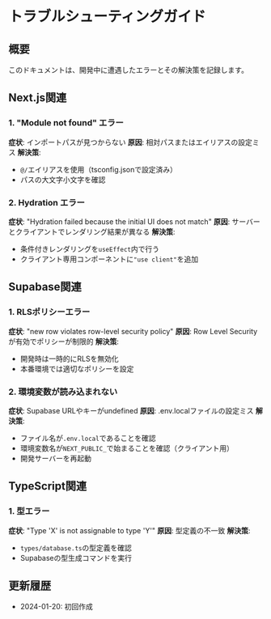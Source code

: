 # トラブルシューティングガイド

## 概要
このドキュメントは、開発中に遭遇したエラーとその解決策を記録します。

## Next.js関連

### 1. "Module not found" エラー
**症状**: インポートパスが見つからない
**原因**: 相対パスまたはエイリアスの設定ミス
**解決策**: 
- `@/`エイリアスを使用（tsconfig.jsonで設定済み）
- パスの大文字小文字を確認

### 2. Hydration エラー
**症状**: "Hydration failed because the initial UI does not match"
**原因**: サーバーとクライアントでレンダリング結果が異なる
**解決策**:
- 条件付きレンダリングを`useEffect`内で行う
- クライアント専用コンポーネントに`"use client"`を追加

## Supabase関連

### 1. RLSポリシーエラー
**症状**: "new row violates row-level security policy"
**原因**: Row Level Securityが有効でポリシーが制限的
**解決策**:
- 開発時は一時的にRLSを無効化
- 本番環境では適切なポリシーを設定

### 2. 環境変数が読み込まれない
**症状**: Supabase URLやキーがundefined
**原因**: .env.localファイルの設定ミス
**解決策**:
- ファイル名が`.env.local`であることを確認
- 環境変数名が`NEXT_PUBLIC_`で始まることを確認（クライアント用）
- 開発サーバーを再起動

## TypeScript関連

### 1. 型エラー
**症状**: "Type 'X' is not assignable to type 'Y'"
**原因**: 型定義の不一致
**解決策**:
- `types/database.ts`の型定義を確認
- Supabaseの型生成コマンドを実行

## 更新履歴
- 2024-01-20: 初回作成